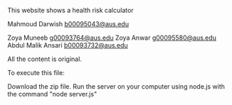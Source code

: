 This website shows a health risk calculator

Mahmoud Darwish b00095043@aus.edu







Zoya Muneeb g00093764@aus.edu Zoya Anwar g00095580@aus.edu Abdul Malik Ansari b00093732@aus.edu

All the content is original.

To execute this file:

Download the zip file.
Run the server on your computer using node.js with the command "node server.js" 
